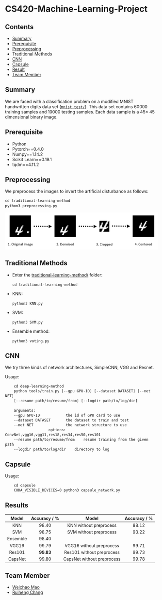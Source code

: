 # CS420-Machine-Learning-Project

## Contents

* [Summary](#summary)
* [Prerequisite](#prerequisite)
* [Preprocessing](#preprocessing)
* [Traditional Methods](#traditional-methods)
* [CNN](#cnn)
* [Capsule](#capsule)
* [Result](#result)
* [Team Member](#team-member)

## Summary

We are faced with a classification problem on a modified MNIST handwritten digits data set ([`mnist_test/`](./mnist_test)). This data set contains 60000 training samples and 10000 testing samples. Each data sample is a 45× 45 dimensional binary image.

## Prerequisite

* Python
* Pytorch==0.4.0
* Numpy==1.14.2
* Scikit Learn==0.19.1
* tqdm==4.11.2

## Preprocessing

We preprocess the images to invert the artificial disturbance as follows:

```python
cd traditional-learning-method
python3 preprocessing.py
```

![](./Presentation/preprocessing.png)

## Traditional Methods

* Enter the [traditional-learning-method/](./traditional-learning-method) folder:

  `cd traditional-learning-method`

* KNN:

  `python3 KNN.py`

* SVM:

  `python3 SVM.py`

* Ensemble method:

  `python3 voting.py`

## CNN

We try three kinds of network architectures, SimpleCNN, VGG and Resnet.

Usage:

```
	cd deep-learning-method
	python tools/train.py [--gpu GPU-ID] [--dataset DATASET] [--net NET] 
	[--resume path/to/resume/from] [--logdir path/to/log/dir]

	arguments:
	--gpu GPU-ID    		the id of GPU card to use
	--dataset DATASET  		the dataset to train and test
	--net NET     			the network structure to use
					options: ConvNet,vgg16,vgg11,res18,res34,res50,res101      
	--resume path/to/resume/from	resume training from the given path
	--logdir path/to/log/dir	directory to log 
```

## Capsule

Usage:

```
	cd capsule
	CUDA_VISIBLE_DEVICES=0 python3 capsule_network.py
```

## Results

|  Model   | Accuracy / % |         Model          | Accuracy / % |
| :------: | :----------: | :--------------------: | :----------: |
|   KNN    |    98.40     | KNN without preprocess |    88.12     |
|   SVM    |    98.75     | SVM without preprocess |    93.22     |
| Ensemble |    98.40     |                        |              |
|  VGG16 |       99.79  |  VGG16 without preprocess |    99.71     |
| Res101     |  **99.83**  |  Res101 without preprocess |    99.73    |
|  CapsNet      | 99.80  | CapsNet without preprocess |    99.78   |



## Team Member

* [Weichao Mao](https://github.com/xizeroplus)
* [Ruiheng Chang](https://github.com/crh19970307)



